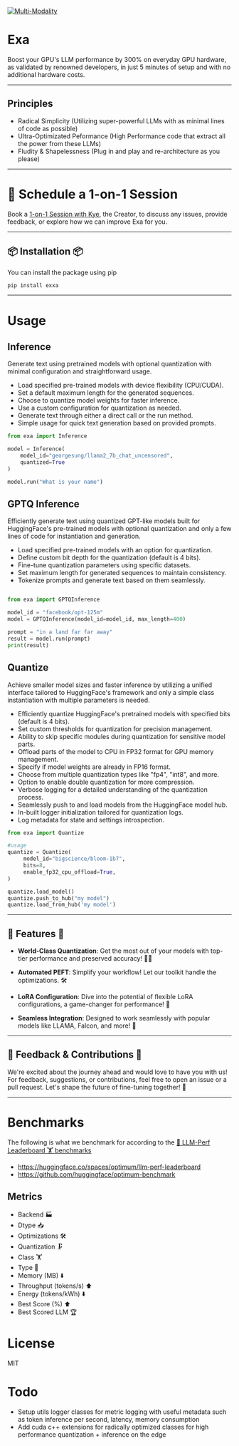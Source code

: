 [![Multi-Modality](agorabanner.png)](https://discord.gg/qUtxnK2NMf)

# Exa
Boost your GPU's LLM performance by 300% on everyday GPU hardware, as validated by renowned developers, in just 5 minutes of setup and with no additional hardware costs.

-----

## Principles
- Radical Simplicity (Utilizing super-powerful LLMs with as minimal lines of code as possible)
- Ultra-Optimizated Peformance (High Performance code that extract all the power from these LLMs)
- Fludity & Shapelessness (Plug in and play and re-architecture as you please)

---

# 🤝 Schedule a 1-on-1 Session
Book a [1-on-1 Session with Kye](https://calendly.com/apacai/agora), the Creator, to discuss any issues, provide feedback, or explore how we can improve Exa for you.

---

## 📦 Installation 📦
You can install the package using pip

```bash
pip install exxa
```
-----



# Usage

## Inference
Generate text using pretrained models with optional quantization with minimal configuration and straightforward usage.

- Load specified pre-trained models with device flexibility (CPU/CUDA).
- Set a default maximum length for the generated sequences.
- Choose to quantize model weights for faster inference.
- Use a custom configuration for quantization as needed.
- Generate text through either a direct call or the run method.
- Simple usage for quick text generation based on provided prompts.

```python
from exa import Inference

model = Inference(
    model_id="georgesung/llama2_7b_chat_uncensored",
    quantized=True
)

model.run("What is your name")
```


## GPTQ Inference
Efficiently generate text using quantized GPT-like models built for HuggingFace's pre-trained models with optional quantization and only a few lines of code for instantiation and generation.

- Load specified pre-trained models with an option for quantization.
- Define custom bit depth for the quantization (default is 4 bits).
- Fine-tune quantization parameters using specific datasets.
- Set maximum length for generated sequences to maintain consistency.
- Tokenize prompts and generate text based on them seamlessly.

```python

from exa import GPTQInference

model_id = "facebook/opt-125m"
model = GPTQInference(model_id=model_id, max_length=400)

prompt = "in a land far far away"
result = model.run(prompt)
print(result)

```

## Quantize
Achieve smaller model sizes and faster inference by utilizing a unified interface tailored to HuggingFace's framework and only a simple class instantiation with multiple parameters is needed.
- Efficiently quantize HuggingFace's pretrained models with specified bits (default is 4 bits).
- Set custom thresholds for quantization for precision management.
- Ability to skip specific modules during quantization for sensitive model parts.
- Offload parts of the model to CPU in FP32 format for GPU memory management.
- Specify if model weights are already in FP16 format.
- Choose from multiple quantization types like "fp4", "int8", and more.
- Option to enable double quantization for more compression.
- Verbose logging for a detailed understanding of the quantization process.
- Seamlessly push to and load models from the HuggingFace model hub.
- In-built logger initialization tailored for quantization logs.
- Log metadata for state and settings introspection.


```python
from exa import Quantize

#usage
quantize = Quantize(
     model_id="bigscience/bloom-1b7",
     bits=8,
     enable_fp32_cpu_offload=True,
)

quantize.load_model()
quantize.push_to_hub("my model")
quantize.load_from_hub('my model')


```

-----

## 🎉 Features 🎉

- **World-Class Quantization**: Get the most out of your models with top-tier performance and preserved accuracy! 🏋️‍♂️
  
- **Automated PEFT**: Simplify your workflow! Let our toolkit handle the optimizations. 🛠️

- **LoRA Configuration**: Dive into the potential of flexible LoRA configurations, a game-changer for performance! 🌌

- **Seamless Integration**: Designed to work seamlessly with popular models like LLAMA, Falcon, and more! 🤖

----

## 💌 Feedback & Contributions 💌

We're excited about the journey ahead and would love to have you with us! For feedback, suggestions, or contributions, feel free to open an issue or a pull request. Let's shape the future of fine-tuning together! 🌱

------

# Benchmarks
The following is what we benchmark for according to the [🤗 LLM-Perf Leaderboard 🏋️ benchmarks](https://huggingface.co/spaces/optimum/llm-perf-leaderboard)


- https://huggingface.co/spaces/optimum/llm-perf-leaderboard
- https://github.com/huggingface/optimum-benchmark

## Metrics 
- Backend 🏭
- Dtype 📥
- Optimizations 🛠️
- Quantization 🗜️
- Class 🏋️
- Type 🤗
- Memory (MB) ⬇️
- Throughput (tokens/s) ⬆️
- Energy (tokens/kWh) ⬇️
- Best Score (%) ⬆️
- Best Scored LLM 🏆

# License
MIT

# Todo

- Setup utils logger classes for metric logging with useful metadata such as token inference per second, latency, memory consumption
- Add cuda c++ extensions for radically optimized classes for high performance quantization + inference on the edge



